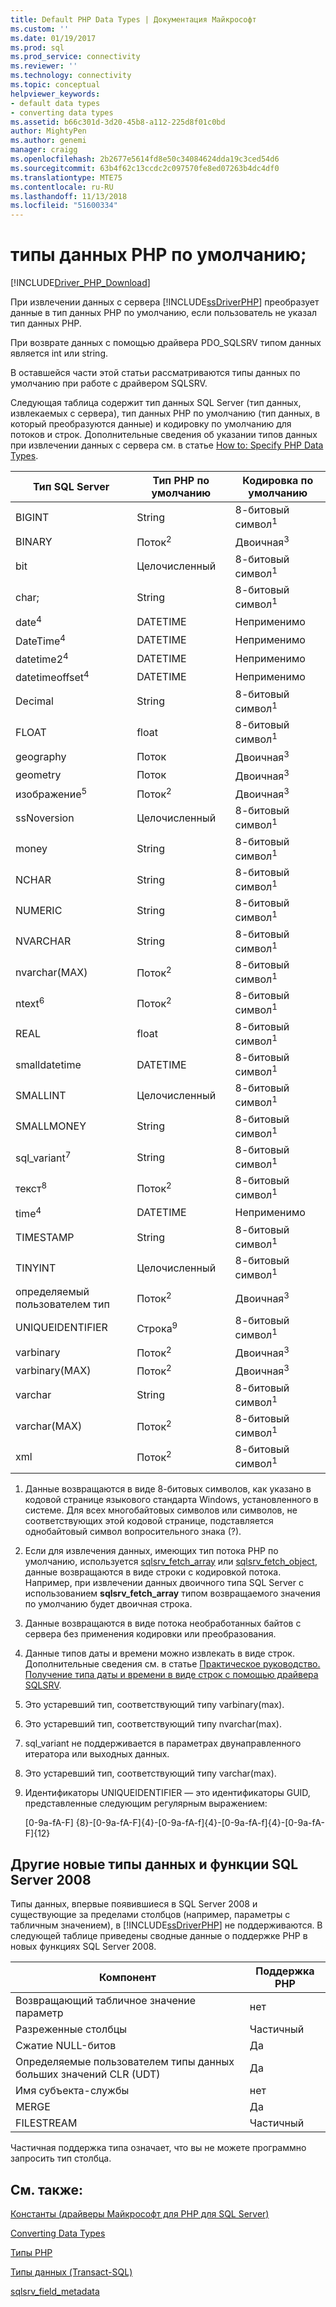```yaml
---
title: Default PHP Data Types | Документация Майкрософт
ms.custom: ''
ms.date: 01/19/2017
ms.prod: sql
ms.prod_service: connectivity
ms.reviewer: ''
ms.technology: connectivity
ms.topic: conceptual
helpviewer_keywords:
- default data types
- converting data types
ms.assetid: b66c301d-3d20-45b8-a112-225d8f01c0bd
author: MightyPen
ms.author: genemi
manager: craigg
ms.openlocfilehash: 2b2677e5614fd8e50c34084624dda19c3ced54d6
ms.sourcegitcommit: 63b4f62c13ccdc2c097570fe8ed07263b4dc4df0
ms.translationtype: MTE75
ms.contentlocale: ru-RU
ms.lasthandoff: 11/13/2018
ms.locfileid: "51600334"
---
```

# <a name="default-php-data-types"></a>типы данных PHP по умолчанию;
[!INCLUDE[Driver_PHP_Download](../../includes/driver_php_download.md)]

При извлечении данных с сервера [!INCLUDE[ssDriverPHP](../../includes/ssdriverphp_md.md)] преобразует данные в тип данных PHP по умолчанию, если пользователь не указал тип данных PHP.  
  
При возврате данных с помощью драйвера PDO_SQLSRV типом данных является int или string.  
  
В оставшейся части этой статьи рассматриваются типы данных по умолчанию при работе с драйвером SQLSRV.  
  
Следующая таблица содержит тип данных SQL Server (тип данных, извлекаемых с сервера), тип данных PHP по умолчанию (тип данных, в который преобразуются данные) и кодировку по умолчанию для потоков и строк. Дополнительные сведения об указании типов данных при извлечении данных с сервера см. в статье [How to: Specify PHP Data Types](../../connect/php/how-to-specify-php-data-types.md).  
  
|Тип SQL Server|Тип PHP по умолчанию|Кодировка по умолчанию|  
|-------------------|--------------------|--------------------|  
|BIGINT|String|8-битовый символ<sup>1</sup>|  
|BINARY|Поток<sup>2</sup>|Двоичная<sup>3</sup>|  
|bit|Целочисленный|8-битовый символ<sup>1</sup>|  
|char;|String|8-битовый символ<sup>1</sup>|  
|date<sup>4</sup>|DATETIME|Неприменимо|  
|DateTime<sup>4</sup>|DATETIME|Неприменимо|  
|datetime2<sup>4</sup>|DATETIME|Неприменимо|  
|datetimeoffset<sup>4</sup>|DATETIME|Неприменимо|  
|Decimal|String|8-битовый символ<sup>1</sup>|  
|FLOAT|float|8-битовый символ<sup>1</sup>|  
|geography|Поток|Двоичная<sup>3</sup>|  
|geometry|Поток|Двоичная<sup>3</sup>|  
|изображение<sup>5</sup>|Поток<sup>2</sup>|Двоичная<sup>3</sup>|  
|ssNoversion|Целочисленный|8-битовый символ<sup>1</sup>|  
|money|String|8-битовый символ<sup>1</sup>|  
|NCHAR|String|8-битовый символ<sup>1</sup>|  
|NUMERIC|String|8-битовый символ<sup>1</sup>|  
|NVARCHAR|String|8-битовый символ<sup>1</sup>|  
|nvarchar(MAX)|Поток<sup>2</sup>|8-битовый символ<sup>1</sup>|  
|ntext<sup>6</sup>|Поток<sup>2</sup>|8-битовый символ<sup>1</sup>|  
|REAL|float|8-битовый символ<sup>1</sup>|  
|smalldatetime|DATETIME|8-битовый символ<sup>1</sup>|  
|SMALLINT|Целочисленный|8-битовый символ<sup>1</sup>|  
|SMALLMONEY|String|8-битовый символ<sup>1</sup>|  
|sql_variant<sup>7</sup>|String|8-битовый символ<sup>1</sup>|  
|текст<sup>8</sup>|Поток<sup>2</sup>|8-битовый символ<sup>1</sup>|  
|time<sup>4</sup>|DATETIME|Неприменимо|  
|TIMESTAMP|String|8-битовый символ<sup>1</sup>|  
|TINYINT|Целочисленный|8-битовый символ<sup>1</sup>|  
|определяемый пользователем тип|Поток<sup>2</sup>|Двоичная<sup>3</sup>|  
|UNIQUEIDENTIFIER|Строка<sup>9</sup>|8-битовый символ<sup>1</sup>|  
|varbinary|Поток<sup>2</sup>|Двоичная<sup>3</sup>|  
|varbinary(MAX)|Поток<sup>2</sup>|Двоичная<sup>3</sup>|  
|varchar|String|8-битовый символ<sup>1</sup>|  
|varchar(MAX)|Поток<sup>2</sup>|8-битовый символ<sup>1</sup>|
|xml|Поток<sup>2</sup>|8-битовый символ<sup>1</sup>|  
  

1.  Данные возвращаются в виде 8-битовых символов, как указано в кодовой странице языкового стандарта Windows, установленного в системе. Для всех многобайтовых символов или символов, не соответствующих этой кодовой странице, подставляется однобайтовый символ вопросительного знака (?).  
  
2.  Если для извлечения данных, имеющих тип потока PHP по умолчанию, используется [sqlsrv_fetch_array](../../connect/php/sqlsrv-fetch-array.md) или [sqlsrv_fetch_object](../../connect/php/sqlsrv-fetch-object.md), данные возвращаются в виде строки с кодировкой потока. Например, при извлечении данных двоичного типа SQL Server с использованием **sqlsrv_fetch_array** типом возвращаемого значения по умолчанию будет двоичная строка.  
  
3.  Данные возвращаются в виде потока необработанных байтов с сервера без применения кодировки или преобразования.  

4.  Данные типов даты и времени можно извлекать в виде строк. Дополнительные сведения см. в статье [Практическое руководство. Получение типа даты и времени в виде строк с помощью драйвера SQLSRV](../../connect/php/how-to-retrieve-date-and-time-type-as-strings-using-the-sqlsrv-driver.md).  

5.  Это устаревший тип, соответствующий типу varbinary(max).

6. Это устаревший тип, соответствующий типу nvarchar(max).

7.  sql_variant не поддерживается в параметрах двунаправленного итератора или выходных данных.

8.  Это устаревший тип, соответствующий типу varchar(max).  
  
9.  Идентификаторы UNIQUEIDENTIFIER — это идентификаторы GUID, представленные следующим регулярным выражением:  
  
    [0-9a-fA-F] {8}-[0-9a-fA-F]{4}-[0-9a-fA-f]{4}-[0-9a-fA-f]{4}-[0-9a-fA-F]{12}  
 
 
## <a name="other-new-sql-server-2008-data-types-and-features"></a>Другие новые типы данных и функции SQL Server 2008  
Типы данных, впервые появившиеся в SQL Server 2008 и существующие за пределами столбцов (например, параметры с табличным значением), в [!INCLUDE[ssDriverPHP](../../includes/ssdriverphp_md.md)] не поддерживаются. В следующей таблице приведены сводные данные о поддержке PHP в новых функциях SQL Server 2008.  
  
|Компонент|Поддержка PHP|  
|-----------|---------------|  
|Возвращающий табличное значение параметр|нет|  
|Разреженные столбцы|Частичный|  
|Сжатие NULL-битов|Да|  
|Определяемые пользователем типы данных больших значений CLR (UDT)|Да|  
|Имя субъекта-службы|нет|  
|MERGE|Да|  
|FILESTREAM|Частичный|  
  
Частичная поддержка типа означает, что вы не можете программно запросить тип столбца.  
  
## <a name="see-also"></a>См. также:  
[Константы (драйверы Майкрософт для PHP для SQL Server)](../../connect/php/constants-microsoft-drivers-for-php-for-sql-server.md)

[Converting Data Types](../../connect/php/converting-data-types.md)

[Типы PHP](https://php.net/manual/en/language.types.php)

[Типы данных (Transact-SQL)](../../t-sql/data-types/data-types-transact-sql.md)

[sqlsrv_field_metadata](../../connect/php/sqlsrv-field-metadata.md)  
  
